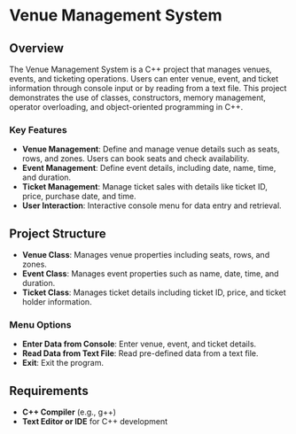 # Venue Management System

## Overview
The Venue Management System is a C++ project that manages venues, events, and ticketing operations. Users can enter venue, event, and ticket information through console input or by reading from a text file. This project demonstrates the use of classes, constructors, memory management, operator overloading, and object-oriented programming in C++.

### Key Features
- **Venue Management**: Define and manage venue details such as seats, rows, and zones. Users can book seats and check availability.
- **Event Management**: Define event details, including date, name, time, and duration.
- **Ticket Management**: Manage ticket sales with details like ticket ID, price, purchase date, and time.
- **User Interaction**: Interactive console menu for data entry and retrieval.

## Project Structure
- **Venue Class**: Manages venue properties including seats, rows, and zones.
- **Event Class**: Manages event properties such as name, date, time, and duration.
- **Ticket Class**: Manages ticket details including ticket ID, price, and ticket holder information.

### Menu Options
- **Enter Data from Console**: Enter venue, event, and ticket details.
- **Read Data from Text File**: Read pre-defined data from a text file.
- **Exit**: Exit the program.

## Requirements
- **C++ Compiler** (e.g., g++)
- **Text Editor or IDE** for C++ development
